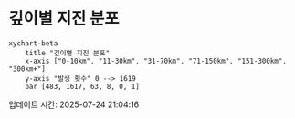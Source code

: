 # 깊이별 지진 분포

```mermaid
xychart-beta
    title "깊이별 지진 분포"
    x-axis ["0-10km", "11-30km", "31-70km", "71-150km", "151-300km", "300km+"]
    y-axis "발생 횟수" 0 --> 1619
    bar [483, 1617, 63, 8, 0, 1]
```

업데이트 시간: 2025-07-24 21:04:16
